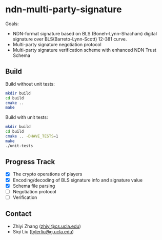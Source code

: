 # ndn-multi-party-signature

Goals:

* NDN-format signature based on BLS (Boneh–Lynn–Shacham) digital signature over BLS(Barreto-Lynn-Scott) 12-381 curve.
* Multi-party signature negotiation protocol
* Multi-party signature verification scheme with enhanced NDN Trust Schema

## Build

Build without unit tests:

```bash
mkdir build
cd build
cmake ..
make
```

Build with unit tests:

```bash
mkdir build
cd build
cmake .. -DHAVE_TESTS=1
make
./unit-tests
```

## Progress Track

* [x] The crypto operations of players
* [x] Encoding/decoding of BLS signature info and signature value
* [x] Schema file parsing
* [ ] Negotiation protocol
* [ ] Verification

## Contact

* Zhiyi Zhang (zhiyi@cs.ucla.edu)
* Siqi Liu (tylerliu@g.ucla.edu)
